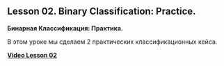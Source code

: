 ## Lesson 02. Binary Classification: Practice.
**Бинарная Классификация: Практика.** 

В этом уроке мы сделаем 2 практических классификационных кейса.

[**Video Lesson 02**]()
